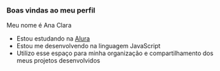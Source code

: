 ### Boas vindas ao meu perfil

Meu nome é Ana Clara
- Estou estudando na [Alura](https://www.alura.com.br)
- Estou me desenvolvendo na linguagem JavaScript
- Utilizo esse espaço para minha organização e compartilhamento dos meus
projetos desenvolvidos
